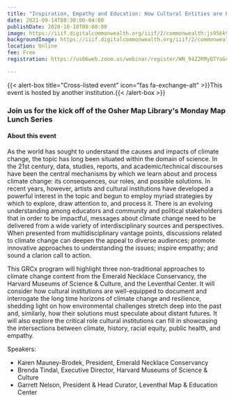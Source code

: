 ```yaml
---
title: "Inspiration, Empathy and Education: How Cultural Entities are Helping People Think About Climate in New Ways"
date: 2021-09-14T08:30:00-04:00
publishDate: 2020-10-10T00:00:00
image: https://iiif.digitalcommonwealth.org/iiif/2/commonwealth:js956k97d/4101,1736,3560,1722/,1200/0/default.jpg
backgroundImage: https://iiif.digitalcommonwealth.org/iiif/2/commonwealth:js956k97d/4101,1736,3560,1722/,1200/0/default.jpg
location: Online
fee: Free
registration: https://us06web.zoom.us/webinar/register/WN_94Z2RMyQTYaG4SunEfeTLw

---
```


{{< alert-box title="Cross-listed event" icon="fas fa-exchange-alt" >}}This event is hosted by another institution.{{< /alert-box >}}


### Join us for the kick off of the Osher Map Library's Monday Map Lunch Series

####  About this event

As the world has sought to understand the causes and impacts of climate change, the topic has long been situated within the domain of science. In the 21st century, data, studies, reports, and academic/technical discourses have been the central mechanisms by which we learn about and process climate change: its consequences, our roles, and possible solutions. In recent years, however, artists and cultural institutions have developed a powerful interest in the topic and begun to employ myriad strategies by which to explore, draw attention to, and process it. There is an evolving understanding among educators and community and political stakeholders that in order to be impactful, messages about climate change need to be delivered from a wide variety of interdisciplinary sources and perspectives. When presented from multidisciplinary vantage points, discussions related to climate change can deepen the appeal to diverse audiences; promote innovative approaches to understanding the issues; inspire empathy; and sound a clarion call to action.

This GRCx program will highlight three non-traditional approaches to climate change content from the Emerald Necklace Conservancy, the Harvard Museums of Science & Culture, and the Leventhal Center. It will consider how cultural institutions are well-equipped to document and interrogate the long time horizons of climate change and resilience, shedding light on how environmental challenges stretch deep into the past and, similarly, how their solutions must speculate about distant futures. It will also explore the critical role cultural institutions can fill in showcasing the intersections between climate, history, racial equity, public health, and empathy.

Speakers: 
- Karen Mauney-Brodek, President, Emerald Necklace Conservancy
- Brenda Tindal, Executive Director, Harvard Museums of Science & Culture
- Garrett Nelson, President & Head Curator, Leventhal Map & Education Center